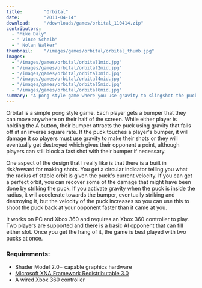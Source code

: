 ```yaml
---
title:        "Orbital"
date:         "2011-04-14"
download:     "/downloads/games/orbital_110414.zip"
contributors: 
  - "Mike Daly"
  - " Vince Scheib"
  - " Nolan Walker"
thumbnail:    "/images/games/orbital/orbital_thumb.jpg"
images: 
  - "/images/games/orbital/orbital1mid.jpg"
  - "/images/games/orbital/orbital2mid.jpg"
  - "/images/games/orbital/orbital3mid.jpg"
  - "/images/games/orbital/orbital4mid.jpg"
  - "/images/games/orbital/orbital5mid.jpg"
  - "/images/games/orbital/orbital6mid.jpg"
summary: "A pong style game where you use gravity to slingshot the puck."
---
```

Orbital is a simple pong style game. Each player gets a bumper that they can move anywhere on their half of the screen. While either player is holding the A button, their bumper attracts the puck using gravity that falls off at an inverse square rate. If the puck touches a player's bumper, it will damage it so players must use gravity to make their shots or they will eventually get destroyed which gives their opponent a point, although players can still block a fast shot with their bumper if necessary.

One aspect of the design that I really like is that there is a built in risk/reward for making shots. You get a circular indicator telling you what the radius of stable orbit is given the puck's current velocity. If you can get a perfect orbit, you can recover some of the damage that might have been done by striking the puck. If you activate gravity when the puck is inside the radius, it will accelerate towards the bumper, eventually striking and destroying it, but the velocity of the puck increases so you can use this to shoot the puck back at your opponent faster than it came at you.

It works on PC and Xbox 360 and requires an Xbox 360 controller to play. Two players are supported and there is a basic AI opponent that can fill either slot. Once you get the hang of it, the game is best played with two pucks at once.

### Requirements:

* Shader Model 2.0+ capable graphics hardware
* [Microsoft XNA Framework Redistributable 3.0](http://www.microsoft.com/downloads/en/details.aspx?FamilyID=6521d889-5414-49b8-ab32-e3fff05a4c50)
* A wired Xbox 360 controller



